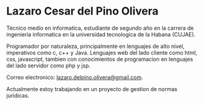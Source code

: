  # Lazaro Cesar del Pino Olivera

 Técnico medio en informatica, estudiante de 
 segundo año en la carrera de ingenieria 
 informatica en la universidad tecnologica 
 de la Habana (CUJAE).

 Programador por naturaleza, principalmente en 
 lenguajes de alto nivel, imperativos como c,
 c++ y Java. Lenguajes web del lado cliente como 
 html, css, javascript, tambien con conocimientos 
 de programacion en lenguajes del lado servidor 
 como php y jsp.

 Correo electronico:
 lazaro.delpino.olivera@gmail.com.

 Actualmente estoy trabajando en un proyecto de gestion de normas juridicas.


<!--
**ldelpino/ldelpino** is a ✨ _special_ ✨ repository because its `README.md` (this file) appears on your GitHub profile.

Here are some ideas to get you started:


- 🌱 I’m currently learning ...
- 👯 I’m looking to collaborate on ...
- 🤔 I’m looking for help with ...
- 💬 Ask me about ...
- 📫 How to reach me: ...
- 😄 Pronouns: ...
- ⚡ Fun fact: ...
-->
